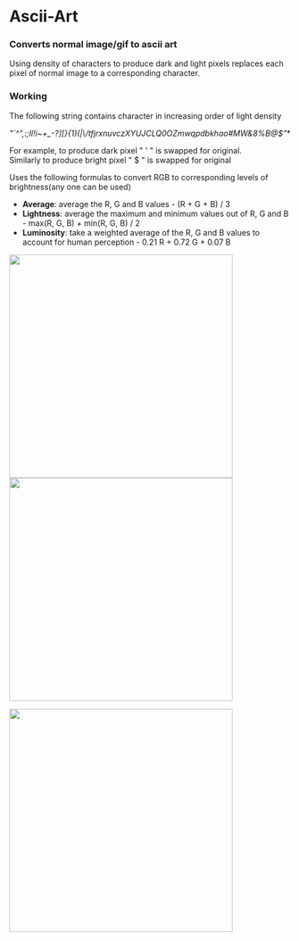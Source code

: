 # Ascii-Art
### Converts normal image/gif to ascii art

Using density of characters to produce dark and light pixels replaces each pixel of normal image to a corresponding character.
### Working
The following string contains character in increasing order of light density

**"`^\",:;Il!i~+_-?][}{1)(|\\/tfjrxnuvczXYUJCLQ0OZmwqpdbkhao*#MW&8%B@$"**

For example, to produce dark pixel " ' " is swapped for original.<br>
Similarly to produce bright pixel " $ " is swapped for original

Uses the following formulas to convert RGB to corresponding levels of brightness(any one can be used)

* **Average**: average the R, G and B values - (R + G + B) / 3
* **Lightness**: average the maximum and minimum values out of R, G and B - max(R, G, B) + min(R, G, B) / 2
* **Luminosity**: take a weighted average of the R, G and B values to account for human perception - 0.21 R + 0.72 G + 0.07 B
<p float="left">
  <img src="https://user-images.githubusercontent.com/94881380/145555661-6663fd57-1aa2-4209-96a6-1d402e1f3a15.png" width="400" />
  <img src="https://user-images.githubusercontent.com/94881380/145556751-650fe24e-c4be-4401-ad38-10e6eb93bdcf.png" width="400" /> 
</p>

<p float="left">
  <img src="https://user-images.githubusercontent.com/94881380/145571664-5df10f97-d1b0-4565-a411-1cf2b8a2fce3.gif" width="400" />
</p>
